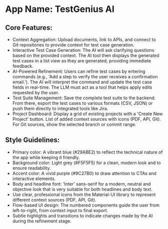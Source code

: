 # **App Name**: TestGenius AI

## Core Features:

- Context Aggregation: Upload documents, link to APIs, and connect to Git repositories to provide context for test case generation.
- Interactive Test Case Generation: The AI will ask clarifying questions based on the provided context. The AI tool then displays the generated test cases in a list view as they are generated, providing immediate feedback.
- AI-Powered Refinement: Users can refine test cases by entering commands (e.g., 'Add a step to verify the user receives a confirmation email.'). The AI will interpret the command and update the test case fields in real-time. The LLM must act as a tool that helps apply edits requested by the user.
- Test Suite Management: Save the complete test suite to the backend. From there, export the test cases to various formats (CSV, JSON) or push them directly to integrated tools like Jira.
- Project Dashboard: Display a grid of existing projects with a 'Create New Project' button. List of added context sources with icons (PDF, API, Git). For Git sources, show the selected branch or commit range.

## Style Guidelines:

- Primary color: A vibrant blue (#29ABE2) to reflect the technical nature of the app while keeping it friendly.
- Background color: Light grey (#F5F5F5) for a clean, modern look and to ensure readability.
- Accent color: A vivid purple (#9C27B0) to draw attention to CTAs and interactive elements.
- Body and headline font: 'Inter' sans-serif for a modern, neutral and objective look that is very suitable for both headlines and body text.
- Use clear, professional icons from the Material-UI library to represent different context sources (PDF, API, Git).
- Flow-based UI design: The numbered components guide the user from left-to-right, from context input to final export.
- Subtle highlights and transitions to indicate changes made by the AI during the refinement stage.